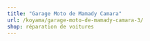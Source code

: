 ```yaml
---
title: "Garage Moto de Mamady Camara"
url: /koyama/garage-moto-de-mamady-camara-3/
shop: réparation de voitures
---
```

